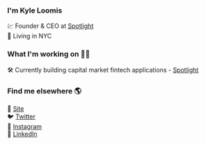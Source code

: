 ### I'm Kyle Loomis

💹 Founder & CEO at [Spotlight](https://spotlight.dev) <br>
🗽 Living in NYC

### What I'm working on 👨‍💻

🛠️ Currently building capital market fintech applications - [Spotlight](https://spotlight.dev) <br>

### Find me elsewhere 🌎

🚀 [Site](https://kyleloomis.com) <br>
🐦 [Twitter](https://twitter.com/kylewloomis) <br>
📸 [Instagram](https://instagram.com/kylewloomis) <br>
💼 [LinkedIn](https://www.linkedin.com/in/kyle-loomis) <br>
